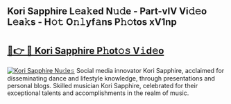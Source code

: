 ## Kori Sapphire L𝚎a𝚔ed N𝚞𝚍e - Part-vIV Vi𝚍𝚎o L𝚎a𝚔s - H𝚘𝚝 O𝚗𝚕yf𝚊ns P𝚑𝚘tos xV1np

# <h2><a href="http://kfcj0d0.oniu.top/?m=Kori+Sapphire">🔗👉 🔴 Kori Sapphire P𝚑ot𝚘𝚜 V𝚒d𝚎o</a></h2>

[![Kori Sapphire Nu𝚍e𝚜](https://i.imgur.com/0qMVB7G.gif)](http://kfcj0d0.oniu.top/?m=Kori+Sapphire)
Social media innovator Kori Sapphire, acclaimed for disseminating dance and lifestyle knowledge, through presentations and personal blogs. Skilled musician Kori Sapphire, celebrated for their exceptional talents and accomplishments in the realm of music.  

